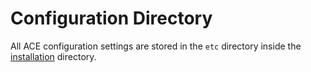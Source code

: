 # Configuration Directory

All ACE configuration settings are stored in the `etc` directory inside the [installation](saq_home.md) directory.
